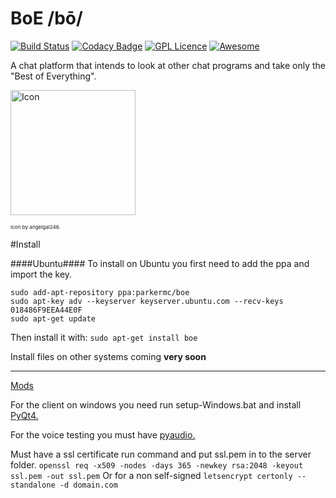 # BoE /bō/

[![Build Status](https://travis-ci.org/ParkerMc/BOE.svg?branch=master)](https://travis-ci.org/ParkerMc/BOE) [![Codacy Badge](https://api.codacy.com/project/badge/Grade/d92ad430e4c04741b2a563941fe89ed7)](https://www.codacy.com/app/ParkerMc/BOE?utm_source=github.com&amp;utm_medium=referral&amp;utm_content=ParkerMc/BOE&amp;utm_campaign=Badge_Grade) [![GPL Licence](https://badges.frapsoft.com/os/gpl/gpl.svg?v=103)](https://opensource.org/licenses/GPL-3.0/) [![Awesome](https://cdn.rawgit.com/sindresorhus/awesome/d7305f38d29fed78fa85652e3a63e154dd8e8829/media/badge.svg)](https://github.com/sindresorhus/awesome)

A chat platform that intends to look at other chat programs and take only the "Best of Everything".

[<img src="https://cdn.rawgit.com/ParkerMc/BOE/master/Client-Python/assets/B.o.E..png" alt="Icon" data-canonical-src="https://cdn.rawgit.com/ParkerMc/BOE/master/Client-Python/assets/B.o.E..png" width="200" height="200" />](https://github.com/ParkerMc/BOE) 

<sup><sup><sup>Icon by angelgal246.</sup></sup></sup>

#Install

####Ubuntu####
To install on Ubuntu you first need to add the ppa and import the key.
```
sudo add-apt-repository ppa:parkermc/boe
sudo apt-key adv --keyserver keyserver.ubuntu.com --recv-keys 018486F9EEA44E0F
sudo apt-get update
```
Then install it with:
`sudo apt-get install boe`


Install files on other systems coming **very soon**

- - - -

[Mods](https://github.com/ParkerMc/BoE-Mods)

For the client on windows you need run setup-Windows.bat and install [PyQt4.](https://sourceforge.net/projects/pyqt/files/PyQt4/PyQt-4.11.4/)

For the voice testing you must have [pyaudio.](http://people.csail.mit.edu/hubert/pyaudio/)

Must have a ssl certificate run command and put ssl.pem in to the server folder.
`openssl req -x509 -nodes -days 365 -newkey rsa:2048 -keyout ssl.pem -out ssl.pem`
Or for a non self-signed 
`letsencrypt certonly --standalone -d domain.com`


